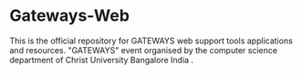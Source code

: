 # Gateways-Web
This is the official repository for GATEWAYS web support tools applications and resources. "GATEWAYS" event organised by the computer science department of Christ University Bangalore India .
